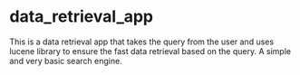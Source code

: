 # data_retrieval_app

This is a data retrieval app that takes the query from the user and uses lucene library to ensure the fast data retrieval based on the
query. A simple and very basic search engine.
